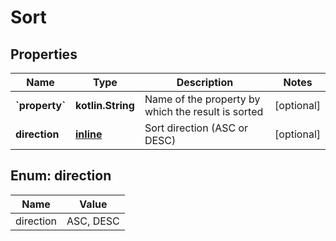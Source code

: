 
# Sort

## Properties
| Name | Type | Description | Notes |
| ------------ | ------------- | ------------- | ------------- |
| **&#x60;property&#x60;** | **kotlin.String** | Name of the property by which the result is sorted |  [optional] |
| **direction** | [**inline**](#Direction) | Sort direction (ASC or DESC) |  [optional] |


<a id="Direction"></a>
## Enum: direction
| Name | Value |
| ---- | ----- |
| direction | ASC, DESC |



